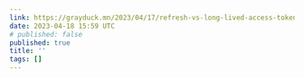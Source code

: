 ```yaml
---
link: https://grayduck.mn/2023/04/17/refresh-vs-long-lived-access-tokens/
date: 2023-04-18 15:59 UTC
# published: false
published: true
title: ''
tags: []
---
```



